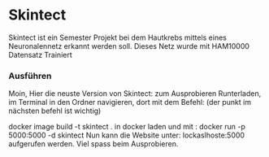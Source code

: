 # Skintect
Skintect ist ein Semester Projekt bei dem Hautkrebs mittels eines Neuronalennetz erkannt werden soll. Dieses Netz wurde mit HAM10000 Datensatz Trainiert

### Ausführen
Moin,
Hier die neuste Version von Skintect: zum Ausprobieren Runterladen, im Terminal in den Ordner navigieren, dort mit dem Befehl: (der punkt im nächsten befehl ist wichtig)

docker image build -t skintect .
 in docker laden und mit :
 docker run -p 5000:5000 -d skintect 
Nun kann die Website unter: lockaslhoste:5000 aufgerufen werden. 
Viel spass beim Ausprobieren.